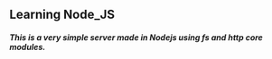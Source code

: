 ## Learning Node_JS
##### This is a very simple server made in Nodejs using fs and http core modules.
